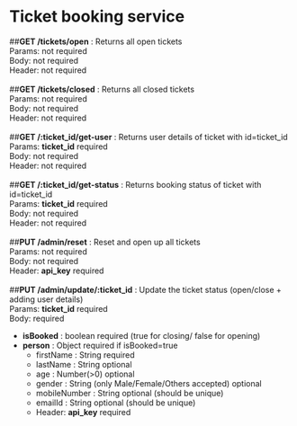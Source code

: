 # Ticket booking service

##**GET /tickets/open** : Returns all open tickets\
Params: not required\
Body: not required\
Header: not required\
\
##**GET /tickets/closed**  : Returns all closed tickets\
Params: not required\
Body: not required\
Header: not required\
\
##**GET /:ticket_id/get-user**  : Returns user details of ticket with id=ticket_id\
Params: **ticket_id** required\
Body: not required\
Header: not required\
\
##**GET /:ticket_id/get-status** : Returns booking status of ticket with id=ticket_id\
Params: **ticket_id** required\
Body: not required\
Header: not required\
\
##**PUT /admin/reset** : Reset and open up all tickets\
Params: not required\
Body: not required\
Header: **api_key** required\
\
##**PUT /admin/update/:ticket_id** : Update the ticket status (open/close + adding user details)\
Params: **ticket_id** required\
Body: required
* **isBooked** : boolean required (true for closing/ false for opening)
* **person** : Object required if isBooked=true
  - firstName : String required
  - lastName : String optional
  - age : Number(>0) optional
  - gender : String (only Male/Female/Others accepted) optional
  - mobileNumber : String optional (should be unique)
  - emailId : String optional (should be unique)
  - Header: **api_key** required
